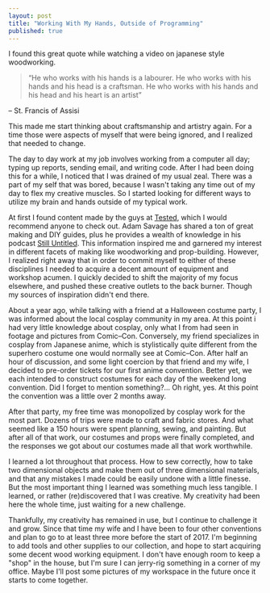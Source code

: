 ```yaml
---
layout: post
title: "Working With My Hands, Outside of Programming"
published: true
---
```


I found this great quote while watching a video on japanese style woodworking.

>“He who works with his hands is a labourer. He who works with his hands and his head is a craftsman. He who works with his hands and his head and his heart is an artist”

– St. Francis of Assisi

This made me start thinking about craftsmanship and artistry again. For a time those were aspects of myself  that were being ignored, and I realized that needed to change. 

The day to day work at my job involves working from a computer all day; typing up reports, sending email, and writing code. After I had been doing this for a while, I noticed that I was drained of my usual zeal. There was a part of my self that was bored, because I wasn't taking any time out of my day to flex my creative muscles. So I started looking for different ways to utilize my brain and hands outside of my typical work.

At first I found content made by the guys at [Tested](http://www.tested.com), which I would recommend anyone to check out. Adam Savage has shared a ton of great making and DIY guides, plus he provides a wealth of knowledge in his podcast [Still Untitled](http://www.tested.com/podcast/still-untitled-the-adam-savage-project/). This information inspired me and garnered my interest in different facets of making  like woodworking and prop-building. However, I realized right away that in order to commit myself to either of these disciplines I needed to acquire a decent amount of equipment and workshop acumen. I quickly decided to shift the majority of my focus elsewhere, and pushed these creative outlets to the back burner. Though my sources of inspiration didn't end there.

About a year ago, while talking with a friend at a Halloween costume party, I was informed about the local cosplay community in my area. At this point i had very little knowledge about cosplay, only what I from had seen in footage and pictures from Comic–Con. Conversely, my friend specializes in cosplay from Japanese anime, which is stylistically quite different from the superhero costume one would normally see at Comic–Con. After half an hour of discussion, and some light coercion by that friend and my wife, I decided to pre-order tickets for our first anime convention. Better yet, we each intended to construct costumes for each day of the weekend long convention. Did I forget to mention something?... Oh right, yes. At this point the convention was a little over 2 months away.

After that party, my free time was monopolized by cosplay work for the most part. Dozens of trips were made to craft and fabric stores. And what seemed like a 150 hours were spent planning, sewing, and painting. But after all of that work, our costumes and props were finally completed, and the responses we got about our costumes made all that work worthwhile.

I learned a lot throughout that process. How to sew correctly, how to take two dimensional objects and make them out of three dimensional materials, and that any mistakes I made could be easily undone with a little finesse. But the most important thing I learned was something much less tangible. I learned, or rather (re)discovered that I was creative. My creativity had been here the whole time, just waiting for a new challenge. 

Thankfully, my creativity has remained in use, but I continue to challenge it and grow. Since that time my wife and I have been to four other conventions and plan to go to at least three more before the start of 2017. I'm beginning to add tools and other supplies to our collection, and hope to start acquiring some decent wood working equipment. I don't have enough room to keep a "shop" in the house, but I'm sure I can jerry-rig something in a corner of my office. Maybe I'll post some pictures of my workspace in the future once it starts to come together.

